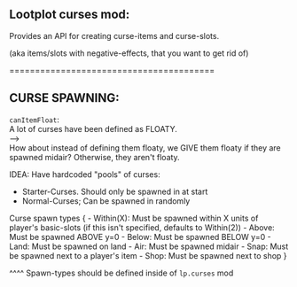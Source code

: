 

## Lootplot curses mod:

Provides an API for creating curse-items and curse-slots.  

(aka items/slots with negative-effects, that you want to get rid of)

========================================

## CURSE SPAWNING:


`canItemFloat`:  
A lot of curses have been defined as FLOATY.  
-->  
How about instead of defining them floaty, we GIVE them floaty if they are spawned midair?
Otherwise, they aren't floaty.


IDEA: Have hardcoded "pools" of curses:


- Starter-Curses. Should only be spawned in at start
- Normal-Curses; Can be spawned in randomly


Curse spawn types {
    - Within(X): Must be spawned within X units of player's basic-slots
        (if this isn't specified, defaults to Within(2))
    - Above: Must be spawned ABOVE y=0
    - Below: Must be spawned BELOW y=0
    - Land: Must be spawned on land
    - Air: Must be spawned midair
    - Snap: Must be spawned next to a player's item
    - Shop: Must be spawned next to shop
}

^^^^ Spawn-types should be defined inside of `lp.curses` mod

